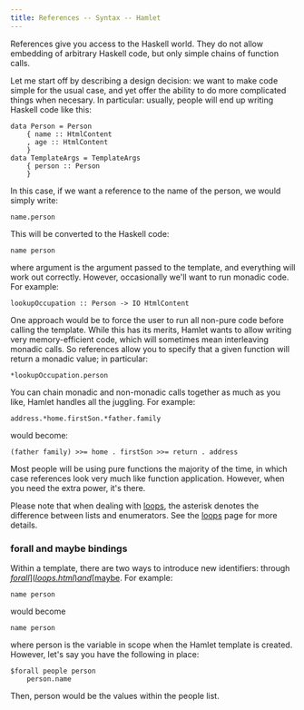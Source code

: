 ```yaml
---
title: References -- Syntax -- Hamlet
---
```

References give you access to the Haskell world. They do not allow embedding of arbitrary Haskell code, but only simple chains of function calls.

Let me start off by describing a design decision: we want to make code simple for the usual case, and yet offer the ability to do more complicated things when necesary. In particular: usually, people will end up writing Haskell code like this:

    data Person = Person
        { name :: HtmlContent
        , age :: HtmlContent
        }
    data TemplateArgs = TemplateArgs
        { person :: Person
        }

In this case, if we want a reference to the name of the person, we would simply write:

    name.person

This will be converted to the Haskell code:

    name person

where argument is the argument passed to the template, and everything will work out correctly. However, occasionally we'll want to run monadic code. For example:

    lookupOccupation :: Person -> IO HtmlContent

One approach would be to force the user to run all non-pure code before calling the template. While this has its merits, Hamlet wants to allow writing very memory-efficient code, which will sometimes mean interleaving monadic calls. So references allow you to specify that a given function will return a monadic value; in particular:

    *lookupOccupation.person

You can chain monadic and non-monadic calls together as much as you like, Hamlet handles all the juggling. For example:

    address.*home.firstSon.*father.family

would become:

    (father family) >>= home . firstSon >>= return . address

Most people will be using pure functions the majority of the time, in which case references look very much like function application. However, when you need the extra power, it's there.

Please note that when dealing with [loops](loops.html), the asterisk denotes the difference between lists and enumerators. See the [loops](loops.html) page for more details.

### forall and maybe bindings

Within a template, there are two ways to introduce new identifiers: through [$forall](loops.html) and [$maybe](maybe.html). For example:

    name person

would become

    name person

where person is the variable in scope when the Hamlet template is created.  However, let's say you have the following in place:

    $forall people person
        person.name

Then, person would be the values within the people list.
